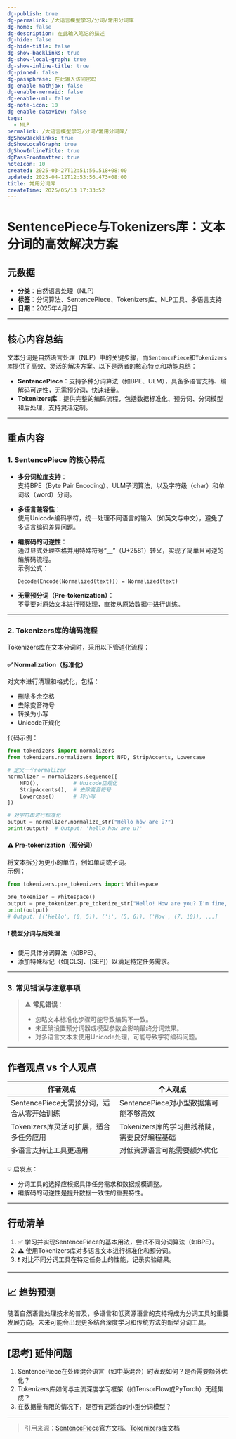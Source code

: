 ```yaml
---
dg-publish: true
dg-permalink: /大语言模型学习/分词/常用分词库
dg-home: false
dg-description: 在此输入笔记的描述
dg-hide: false
dg-hide-title: false
dg-show-backlinks: true
dg-show-local-graph: true
dg-show-inline-title: true
dg-pinned: false
dg-passphrase: 在此输入访问密码
dg-enable-mathjax: false
dg-enable-mermaid: false
dg-enable-uml: false
dg-note-icon: 10
dg-enable-dataview: false
tags:
  - NLP
permalink: /大语言模型学习/分词/常用分词库/
dgShowBacklinks: true
dgShowLocalGraph: true
dgShowInlineTitle: true
dgPassFrontmatter: true
noteIcon: 10
created: 2025-03-27T12:51:56.518+08:00
updated: 2025-04-12T12:53:56.473+08:00
title: 常用分词库
createTime: 2025/05/13 17:33:52
---
```




# **SentencePiece与Tokenizers库：文本分词的高效解决方案**

## 元数据
- **分类**：自然语言处理（NLP）
- **标签**：分词算法、SentencePiece、Tokenizers库、NLP工具、多语言支持
- **日期**：2025年4月2日  

---


## **核心内容总结**
文本分词是自然语言处理（NLP）中的关键步骤，而`SentencePiece`和`Tokenizers库`提供了高效、灵活的解决方案。以下是两者的核心特点和功能总结：

- **SentencePiece**：支持多种分词算法（如BPE、ULM），具备多语言支持、编解码可逆性，无需预分词，快速轻量。
- **Tokenizers库**：提供完整的编码流程，包括数据标准化、预分词、分词模型和后处理，支持灵活定制。

---


## **重点内容**

### **1. SentencePiece 的核心特点**
- **多分词粒度支持**：  
  支持BPE（Byte Pair Encoding）、ULM子词算法，以及字符级（char）和单词级（word）分词。
  
- **多语言兼容性**：  
  使用Unicode编码字符，统一处理不同语言的输入（如英文与中文），避免了多语言编码差异问题。

- **编解码的可逆性**：  
  通过显式处理空格并用特殊符号“▁”（U+2581）转义，实现了简单且可逆的编解码流程。  
  示例公式：  
  ```
  Decode(Encode(Normalized(text))) = Normalized(text)
  ```

- **无需预分词（Pre-tokenization）**：  
  不需要对原始文本进行预处理，直接从原始数据中进行训练。

---


### **2. Tokenizers库的编码流程**
Tokenizers库在文本分词时，采用以下管道化流程：

#### ✅ **Normalization（标准化）**
对文本进行清理和格式化，包括：
- 删除多余空格
- 去除变音符号
- 转换为小写
- Unicode正规化

代码示例：

```python
from tokenizers import normalizers
from tokenizers.normalizers import NFD, StripAccents, Lowercase

# 定义一个normalizer
normalizer = normalizers.Sequence([
    NFD(),           # Unicode正规化
    StripAccents(),  # 去除变音符号
    Lowercase()      # 转小写
])

# 对字符串进行标准化
output = normalizer.normalize_str("Héllò hôw are ü?")
print(output)  # Output: 'hello how are u?'
```


#### ⚠️ **Pre-tokenization（预分词）**
将文本拆分为更小的单位，例如单词或子词。  
示例：

```python
from tokenizers.pre_tokenizers import Whitespace

pre_tokenizer = Whitespace()
output = pre_tokenizer.pre_tokenize_str("Hello! How are you? I'm fine, thank you.")
print(output)
# Output: [('Hello', (0, 5)), ('!', (5, 6)), ('How', (7, 10)), ...]
```


#### ❗️ **模型分词与后处理**
- 使用具体分词算法（如BPE）。
- 添加特殊标记（如[CLS]、[SEP]）以满足特定任务需求。

---


### **3. 常见错误与注意事项**
> ⚠️ **常见错误**：
> - 忽略文本标准化步骤可能导致编码不一致。
> - 未正确设置预分词器或模型参数会影响最终分词效果。
> - 对多语言文本未使用Unicode处理，可能导致字符编码问题。

---


## **作者观点 vs 个人观点**
| **作者观点** | **个人观点** |
|--------------|--------------|
| SentencePiece无需预分词，适合从零开始训练 | SentencePiece对小型数据集可能不够高效 |
| Tokenizers库灵活可扩展，适合多任务应用 | Tokenizers库的学习曲线稍陡，需要良好编程基础 |
| 多语言支持让工具更通用 | 对低资源语言可能需要额外优化 |

💡 启发点：  
- 分词工具的选择应根据具体任务需求和数据规模调整。  
- 编解码的可逆性是提升数据一致性的重要特性。

---


## **行动清单**
1. ✅ 学习并实现SentencePiece的基本用法，尝试不同分词算法（如BPE）。
2. ⚠️ 使用Tokenizers库对多语言文本进行标准化和预分词。
3. ❗️ 对比不同分词工具在特定任务上的性能，记录实验结果。

---


## 📈 **趋势预测**
随着自然语言处理技术的普及，多语言和低资源语言的支持将成为分词工具的重要发展方向。未来可能会出现更多结合深度学习和传统方法的新型分词工具。

---


## [思考] 延伸问题
1. SentencePiece在处理混合语言（如中英混合）时表现如何？是否需要额外优化？
2. Tokenizers库如何与主流深度学习框架（如TensorFlow或PyTorch）无缝集成？
3. 在数据量有限的情况下，是否有更适合的小型分词模型？

---

> 引用来源：[SentencePiece官方文档](https://github.com/google/sentencepiece)、[Tokenizers库文档](https://huggingface.co/docs/tokenizers/)
